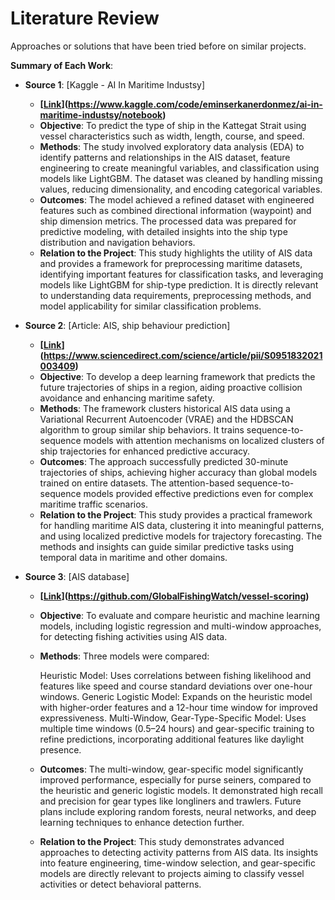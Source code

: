 # Literature Review

Approaches or solutions that have been tried before on similar projects.

**Summary of Each Work**:

- **Source 1**: [Kaggle - AI In Maritime Industsy]

  - **[[Link](https://www.kaggle.com/code/eminserkanerdonmez/ai-in-maritime-industsy/notebook)](https://www.kaggle.com/code/eminserkanerdonmez/ai-in-maritime-industsy/notebook)**
  - **Objective**: To predict the type of ship in the Kattegat Strait using vessel characteristics such as width, length, course, and speed.
  - **Methods**: The study involved exploratory data analysis (EDA) to identify patterns and relationships in the AIS dataset, feature engineering to create meaningful variables, and classification using models like LightGBM. The dataset was cleaned by handling missing values, reducing dimensionality, and encoding categorical variables.
  - **Outcomes**: The model achieved a refined dataset with engineered features such as combined directional information (waypoint) and ship dimension metrics. The processed data was prepared for predictive modeling, with detailed insights into the ship type distribution and navigation behaviors.
  - **Relation to the Project**: This study highlights the utility of AIS data and provides a framework for preprocessing maritime datasets, identifying important features for classification tasks, and leveraging models like LightGBM for ship-type prediction. It is directly relevant to understanding data requirements, preprocessing methods, and model applicability for similar classification problems.

- **Source 2**: [Article: AIS, ship behaviour prediction]

  - **[[Link](https://www.sciencedirect.com/science/article/pii/S0951832021003409)](https://www.sciencedirect.com/science/article/pii/S0951832021003409)**
  - **Objective**: To develop a deep learning framework that predicts the future trajectories of ships in a region, aiding proactive collision avoidance and enhancing maritime safety.
  - **Methods**: The framework clusters historical AIS data using a Variational Recurrent Autoencoder (VRAE) and the HDBSCAN algorithm to group similar ship behaviors. It trains sequence-to-sequence models with attention mechanisms on localized clusters of ship trajectories for enhanced predictive accuracy.
  - **Outcomes**: The approach successfully predicted 30-minute trajectories of ships, achieving higher accuracy than global models trained on entire datasets. The attention-based sequence-to-sequence models provided effective predictions even for complex maritime traffic scenarios.
  - **Relation to the Project**: This study provides a practical framework for handling maritime AIS data, clustering it into meaningful patterns, and using localized predictive models for trajectory forecasting. The methods and insights can guide similar predictive tasks using temporal data in maritime and other domains.

- **Source 3**: [AIS database]

  - **[[Link](https://github.com/GlobalFishingWatch/vessel-scoring)](https://github.com/GlobalFishingWatch/vessel-scoring)**
  - **Objective**: To evaluate and compare heuristic and machine learning models, including logistic regression and multi-window approaches, for detecting fishing activities using AIS data.
  - **Methods**: Three models were compared:

    Heuristic Model: Uses correlations between fishing likelihood and features like speed and course standard deviations over one-hour windows.
    Generic Logistic Model: Expands on the heuristic model with higher-order features and a 12-hour time window for improved expressiveness.
    Multi-Window, Gear-Type-Specific Model: Uses multiple time windows (0.5–24 hours) and gear-specific training to refine predictions, incorporating additional features like daylight presence.
  - **Outcomes**: The multi-window, gear-specific model significantly improved performance, especially for purse seiners, compared to the heuristic and generic logistic models. It demonstrated high recall and precision for gear types like longliners and trawlers. Future plans include exploring random forests, neural networks, and deep learning techniques to enhance detection further.
  - **Relation to the Project**: This study demonstrates advanced approaches to detecting activity patterns from AIS data. Its insights into feature engineering, time-window selection, and gear-specific models are directly relevant to projects aiming to classify vessel activities or detect behavioral patterns.
